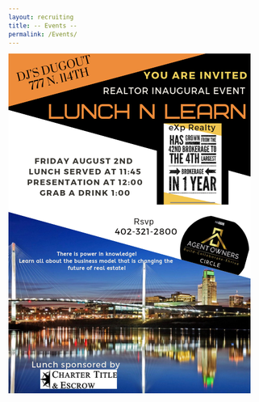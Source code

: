 ```yaml
---
layout: recruiting
title: -- Events -- 
permalink: /Events/
---
```



<img src="/img/flyer.png" alt="" class=""/>